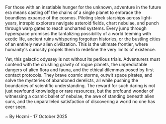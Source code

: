 
For those with an insatiable hunger for the unknown, adventure in the future era means casting off the chains of a single planet to embrace the boundless expanse of the cosmos. Piloting sleek starships across light-years, intrepid explorers navigate asteroid fields, chart nebulae, and punch through warp gates to reach uncharted systems. Every jump through hyperspace promises the tantalizing possibility of a world teeming with exotic life, ancient ruins whispering forgotten histories, or the bustling cities of an entirely new alien civilization. This is the ultimate frontier, where humanity's curiosity propels them to redefine the very limits of existence.

Yet, this galactic odyssey is not without its perilous trials. Adventurers must contend with the crushing gravity of rogue planets, the unpredictable dangers of alien flora and fauna, and the ethical dilemmas posed by first contact protocols. They brave cosmic storms, outwit space pirates, and solve the mysteries of abandoned derelicts, all while pushing the boundaries of scientific understanding. The reward for such daring is not just newfound knowledge or rare resources, but the profound wonder of witnessing a cosmic ballet of nebulae, the awe of standing beneath alien suns, and the unparalleled satisfaction of discovering a world no one has ever seen.

~ By Hozmi - 17 October 2025
